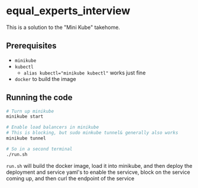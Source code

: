 # equal_experts_interview

This is a solution to the "Mini Kube" takehome.  

## Prerequisites

- `minikube`
- `kubectl`
    - `alias kubectl="minikube kubectl"` works just fine
- `docker` to build the image

## Running the code


```bash
# Turn up minikube
minikube start

# Enable load balancers in minikube
# This is blocking, but sudo minkube tunnel& generally also works
minikube tunnel  

# So in a second terminal
./run.sh
```

`run.sh` will build the docker image, load it into minikube, and then deploy the deployment and service yaml's to enable the servicve, block on the service coming up, and then curl the endpoint of the service